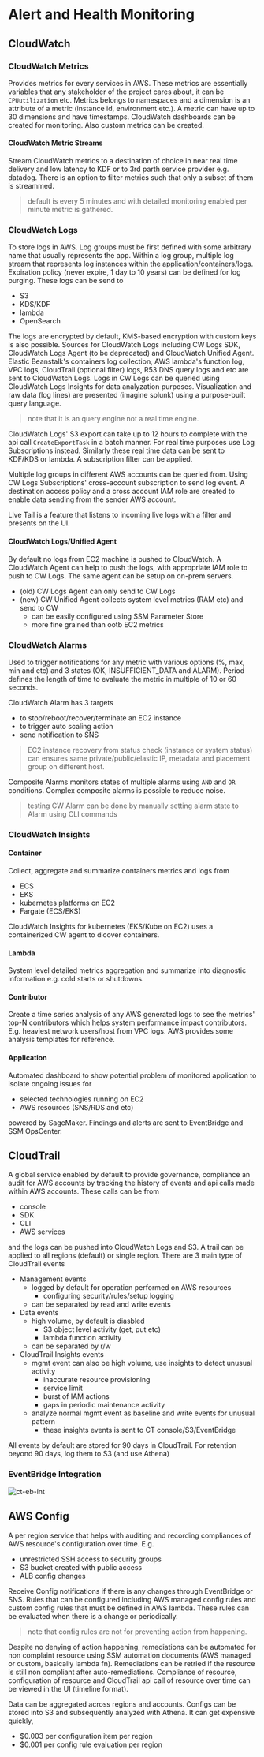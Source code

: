 # Alert and Health Monitoring

## CloudWatch

### CloudWatch Metrics

Provides metrics for every services in AWS. These metrics are essentially
variables that any stakeholder of the project cares about, it can be
`CPUutilization` etc. Metrics belongs to namespaces and a dimension is an
attribute of a metric (instance id, environment etc.). A metric can have up to
30 dimensions and have timestamps. CloudWatch dashboards can be created for
monitoring. Also custom metrics can be created.

#### CloudWatch Metric Streams

Stream CloudWatch metrics to a destination of choice in near real time delivery
and low latency to KDF or to 3rd parth service provider e.g. datadog. There is
an option to filter metrics such that only a subset of them is streammed.

> default is every 5 minutes and with detailed monitoring enabled per minute
> metric is gathered.

### CloudWatch Logs

To store logs in AWS. Log groups must be first defined with some arbitrary name
that usually represents the app. Within a log group, multiple log stream that
represents log instances within the application/containers/logs. Expiration
policy (never expire, 1 day to 10 years) can be defined for log purging. These
logs can be send to

- S3
- KDS/KDF
- lambda
- OpenSearch

The logs are encrypted by default, KMS-based encryption with custom keys is
also possible. Sources for CloudWatch Logs including CW Logs SDK, CloudWatch
Logs Agent (to be deprecated) and CloudWatch Unified Agent. Elastic Beanstalk's
containers log collection, AWS lambda's function log, VPC logs, CloudTrail
(optional filter) logs, R53 DNS query logs and etc are sent to CloudWatch Logs.
Logs in CW Logs can be queried using CloudWatch Logs Insights for data
analyzation purposes. Visualization and raw data (log lines) are presented
(imagine splunk) using a purpose-built query language.

> note that it is an query engine not a real time engine.

CloudWatch Logs' S3 export can take up to 12 hours to complete with the api
call `CreateExportTask` in a batch manner. For real time purposes use Log
Subscriptions instead. Similarly these real time data can be sent to KDF/KDS or
lambda. A subscription filter can be applied.

Multiple log groups in different AWS accounts can be queried from. Using CW
Logs Subscriptions' cross-account subscription to send log event. A destination
access policy  and a cross account IAM role are created to enable data sending
from the sender AWS account.

Live Tail is a feature that listens to incoming live logs with a filter and
presents on the UI.

#### CloudWatch Logs/Unified Agent

By default no logs from EC2 machine is pushed to CloudWatch. A CloudWatch Agent
can help to push the logs, with appropriate IAM role to push to CW Logs. The
same agent can be setup on on-prem servers.

- (old) CW Logs Agent can only send to CW Logs
- (new) CW Unified Agent collects system level metrics (RAM etc) and send to CW
  - can be easily configured using SSM Parameter Store
  - more fine grained than ootb EC2 metrics

### CloudWatch Alarms

Used to trigger notifications for any metric with various options (%, max, min
and etc) and 3 states (OK, INSUFFICIENT_DATA and ALARM). Period defines the
length of time to evaluate the metric in multiple of 10 or 60 seconds.

CloudWatch Alarm has 3 targets

- to stop/reboot/recover/terminate an EC2 instance
- to trigger auto scaling action
- send notification to SNS

> EC2 instance recovery from status check (instance or system status) can
> ensures same private/public/elastic IP, metadata and placement group on
> different host.

Composite Alarms monitors states of multiple alarms using `AND` and `OR`
conditions. Complex composite alarms is possible to reduce noise.

> testing CW Alarm can be done by manually setting alarm state to Alarm using
> CLI commands

### CloudWatch Insights

#### Container

Collect, aggregate and summarize containers metrics and logs from

- ECS
- EKS
- kubernetes platforms on EC2
- Fargate (ECS/EKS)

CloudWatch Insights for kubernetes (EKS/Kube on EC2) uses a containerized CW
agent to dicover containers.

#### Lambda

System level detailed metrics aggregation and summarize into diagnostic
information e.g. cold starts or shutdowns.

#### Contributor

Create a time series analysis of any AWS generated logs to see the metrics'
top-N contributors which helps system performance impact contributors. E.g.
heaviest network users/host from VPC logs. AWS provides some analysis
templates for reference.

#### Application

Automated dashboard to show potential problem of monitored application to
isolate ongoing issues for

- selected technologies running on EC2
- AWS resources (SNS/RDS and etc)

powered by SageMaker. Findings and alerts are sent to EventBridge and SSM
OpsCenter.

## CloudTrail

A global service enabled by default to provide governance, compliance an audit
for AWS accounts by tracking the history of events and api calls made within
AWS accounts. These calls can be from

- console
- SDK
- CLI
- AWS services

and the logs can be pushed into CloudWatch Logs and S3. A trail can be applied
to all regions (default) or single region. There are 3 main type of CloudTrail
events

- Management events
  - logged by default for operation performed on AWS resources
    - configuring security/rules/setup logging
  - can be separated by read and write events
- Data events
  - high volume, by default is diasbled
    - S3 object level activity (get, put etc)
    - lambda function activity
  - can be separated by r/w
- CloudTrail Insights events
  - mgmt event can also be high volume, use insights to detect unusual activity
    - inaccurate resource provisioning
    - service limit
    - burst of IAM actions
    - gaps in periodic maintenance activity
  - analyze normal mgmt event as baseline and write events for unusual pattern
    - these insights events is sent to CT console/S3/EventBridge

All events by default are stored for 90 days in CloudTrail. For retention
beyond 90 days, log them to S3 (and use Athena)

### EventBridge Integration

![ct-eb-int](../static/ct-eb-int.PNG)

## AWS Config

A per region service that helps with auditing and recording compliances of AWS
resource's configuration over time. E.g.

- unrestricted SSH access to security groups
- S3 bucket created with public access
- ALB config changes

Receive Config notifications if there is any changes through EventBridge or
SNS. Rules that can be configured including AWS managed config rules and custom
config rules that must be defined in AWS lambda. These rules can be evaluated
when there is a change or periodically.

> note that config rules are not for preventing action from happening.

Despite no denying of action happening, remediations can be automated for non
complaint resource using SSM automation documents (AWS managed or custom,
basically lambda fn). Remediations can be retried if the resource is still
non compliant after auto-remediations. Compliance of resource, configuration of
resource and CloudTrail api call of resource over time can be viewed in the UI
(timeline format).

Data can be aggregated across regions and accounts. Configs can be stored into
S3 and subsequently analyzed with Athena. It can get expensive quickly,

- $0.003 per configuration item per region
- $0.001 per config rule evaluation per region
